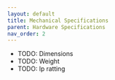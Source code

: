 ```yaml
---
layout: default
title: Mechanical Specifications
parent: Hardware Specifications
nav_order: 2
---
```


* TODO: Dimensions
* TODO: Weight
* TODO: Ip ratting
